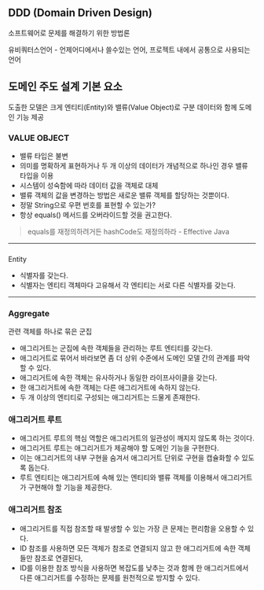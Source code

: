 ## DDD (Domain Driven Design)
소프트웨어로 문제를 해결하기 위한 방법론

유비쿼터스언어 - 언제어디에서나 쓸수있는 언어,
프로젝트 내에서 공통으로 사용되는 언어

## 도메인 주도 설계 기본 요소
도출한 모델은 크게 엔티티(Entity)와 밸류(Value Object)로 구분
데이터와 함께 도메인 기능 제공

### VALUE OBJECT

- 밸류 타입은 불변
- 의미를 명확하게 표현하거나 두 개 이상의 데이터가 개념적으로 하나인 경우 밸류 타입을 이용
- 시스템이 성숙함에 따라 데이터 값을 객체로 대체
- 밸류 객체의 값을 변경하는 방법은 새로운 밸류 객체를 할당하는 것뿐이다.
- 정말 String으로 우편 번호를 표현할 수 있는가?
- 항상 equals() 메서드를 오버라이드할 것을 권고한다.

> equals를 재정의하려거든 hashCode도 재정의하라 - Effective Java

<hr>

###
Entity
- 식별자를 갖는다.
- 식별자는 엔티티 객체마다 고유해서 각 엔티티는 서로 다른 식별자를 갖는다.

<hr>

### Aggregate
관련 객체를 하나로 묶은 군집

- 애그리거트는 군집에 속한 객체들을 관리하는 루트 엔티티를 갖는다.
- 애그리거트로 묶어서 바라보면 좀 더 상위 수준에서 도메인 모델 간의 관계를 파악할 수 있다.
- 애그리거트에 속한 객체는 유사하거나 동일한 라이프사이클을 갖는다.
- 한 애그리거트에 속한 객체는 다른 애그리거트에 속하지 않는다.
- 두 개 이상의 엔티티로 구성되는 애그리거트는 드물게 존재한다.


### 애그리거트 루트

- 애그리거트 루트의 핵심 역할은 애그리거트의 일관성이 깨지지 않도록 하는 것이다.
- 애그리거트 루트는 애그리거트가 제공해야 할 도메인 기능을 구현한다.
- 이는 애그리거트의 내부 구현을 숨겨서 애그리거트 단위로 구현을 캡슐화할 수 있도록 돕는다.
- 루트 엔티티는 애그리거트에 속해 있는 엔티티와 밸류 객체를 이용해서 애그리거트가 구현해야 할 기능을 제공한다.

### 애그리거트 참조

- 애그리거트를 직접 참조할 때 발생할 수 있는 가장 큰 문제는 편리함을 오용할 수 있다.
- ID 참조를 사용하면 모든 객체가 참조로 연결되지 않고 한 애그리거트에 속한 객체들만 참조로 연결된다,
- ID를 이용한 참조 방식을 사용하면 복잡도를 낮추는 것과 함께 한 애그리거트에서 다른 애그리거트를 수정하는 문제를 원천적으로 방지할 수 있다.
